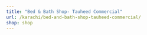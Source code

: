 ```yaml
---
title: "Bed & Bath Shop- Tauheed Commercial"
url: /karachi/bed-and-bath-shop-tauheed-commercial/
shop: shop
---
```

